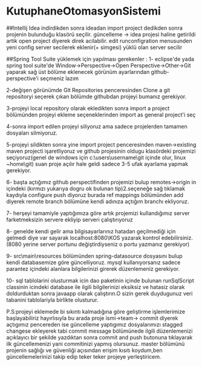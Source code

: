 # KutuphaneOtomasyonSistemi
##Intellij Idea
indirdikden sonra ideadan import project dedikden sonra projenin bulunduğu klasörü seçilir.
güncelleme -> idea projesi haline getirildi artik open project diyerek direk acilabilir.
edit runconfigration  menusunden yeni config server secilerek eklenir(+ simgesi)  yüklü olan server secilir 


##Spring Tool Suite
yüklemek için yapılması gerekenler : 1- eclipse'de yada spring tool suite'de Window->Perspective->Open Perspective->Other->Git yaparak sağ üst bölüme eklenecek görünüm ayarlarından github-perspective'i seçmeniz lazım

2-değişen görünümde Git Repositories penceresinden Clone a git repositoryi seçerek çıkan bölümde githubdan projeyi bumanız gerekiyor.

3-projeyi local repository olarak ekledikten sonra import a project bölümünden projeyi ekleme seçeneklerinden import as general project'i seç

4-sonra import edilen projeyi siliyoruz ama sadece projelerden tamamen dosyaları silmiyoruz.

5-projeyi sildikten sonra yine import project penceresinden maven->existing maven projecti işaretliyoruz ve github projesinin oldugu klasördeki projemizi seçiyoruz(genel de windows için c:\users\username\git içinde olur, linux ~home\git) suan proje açılır hale geldi sadece 3-5 ufak ayarlama yapmak gerekiyor.

6- başta açtığımız github perspectifinden projemizi bulup remotes->origin in içindeki (kırmızı yukarıya dogru ok bulunan tip)2.seçeneğe sağ tıklamak kaydıyla configure push diyoruz burada ref mappings bölümünden add diyerek remote branch bölümüne kendi adınıza açtığım branchı ekliyoruz.

7- herşeyi tamamiyle yaptığımıza göre artık projemizi kullandığımız server farketmeksizin servere ekliyip serveri çalıştırıyoruz

8- genelde kendi gelir ama bilgisayarlarınız hatadan geçilmediği için gelmedi diye var sayarak localhost:8080\KOS yazarak kontrol edebilirsiniz.(8080 yerine server portunu değiştirdiyseniz o portu yazmanız gerekiyor)

9- src\main\resources bölümünden spring-datasource dosyasını bulup kendi databasemize göre güncelliyoruz. mysql kullanıyorsanız sadece parantez içindeki alanlara bilgilerinizi girerek düzenlemeniz gerekiyor.

10- sql tablolarini olusturmak icin dao paketinin içinde bulunan runSqlScript classinin icindeki database ile ilgili bilgilerinizi eksiksiz ve hatasiz olarak doldurduktan sonra javaapp olarak çalıştırın.O sizin gerek duydugunuz veri tabanini tablolariyla birlikte olusturur. 

P.S:projeyi eklemede bi sıkıntı kalmadığına göre geliştirme işlemlerimize başlayabiliriz hayırlısıyla bu arada proje ismi->team-> commit diyerek açtıgımız pencereden ise güncelleme yaptıgımız dosyalarımızı stagged changese ekleyerek tabi commit message bölümünede ilgili düzenlemenizi açıklayıcı bir şekilde yazdıktan sonra commit and push butonuna tıklayarak ilk güncellemenizi yani commitinizi yapmış olursunuz. master bölümünü projenin sağlığı ve güvenliği açısından erişim kısıtı koydum,ben güncellemelerinizi takip edip teker teker projeye yerleştiricem.


